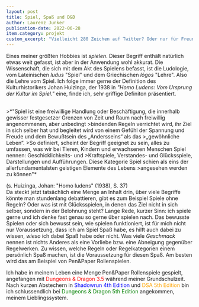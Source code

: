```yaml
---
layout: post
title: Spiel, Spaß und D&D
author: Laurenz Junker
publication-date: 2022-06-28
item.category: projekt
custom_excerpt: "Vielleicht 280 Zeichen auf Twitter? Oder nur für Freunde auf Facebook? Oder doch lieber einfach die Backen halten."
---
```


Eines meiner größten Hobbies ist *spielen*. Dieser Begriff enthält natürlich etwas weit gefasst, ist aber in der Anwendung wohl akkurat. Die Wissenschaft, die sich mit dem Akt des Spielens befasst, ist die Ludologie, vom Lateinischen *ludus* "Spiel" und dem Griechischen *lógos* "Lehre". Also die Lehre vom Spiel. Ich folge immer gerne der Definition des Kulturhistorikers Johan Huizinga, der 1938 in *"Homo Ludens: Vom Ursprung der Kultur im Spiel."* eine, finde ich, sehr griffige Definiton präsentiert.

<br>
>*"Spiel ist eine freiwillige Handlung oder Beschäftigung, die innerhalb gewisser festgesetzer Grenzen von Zeit und Raum nach freiwillig angenommenen, aber unbedingt >bindenden Regeln verrichtet wird, ihr Ziel in sich selber hat und begleitet wird von einem Gefühl der Spannung und Freude und dem Bewußtsein des „Andersseins“ als das >„gewöhnliche Leben“.
>So definiert, scheint der Begriff geeignet zu sein, alles zu umfassen, was wir bei Tieren, Kindern und erwachsenen Menschen Spiel nennen: Geschicklichkeits- und >Kraftspiele, Verstandes- und Glücksspiele, Darstellungen und Aufführungen. Diese Kategorie Spiel schien als eins der allerfundamentalsten geistigen Elemente des Lebens >angesehen werden zu können"*

(s. Huizinga, Johan: "Homo ludens" (1938), S. 37)
<br>
Da steckt jetzt tatsächlich eine Menge an Inhalt drin, über viele Begriffe könnte man stundenlang debattieren, gibt es zum Beispiel Spiele ohne Regeln? Oder was ist mit Glücksspielen, in denen das Ziel nicht in sich selber, sondern in der Belohnung steht? 
Lange Rede, kurzer Sinn: ich spiele gerne und ich denke fast genau so gerne über spielen nach. Das bewusste Spielen oder sich bewusst sein, wie spielen funktioniert, ist für mich nicht nur Voraussetzung, dass ich am Spiel Spaß habe, es hilft auch dabei zu wissen, *wieso* ich dabei Spaß habe oder nicht. Was viele *Geschmack* nennen ist nichts Anderes als eine Vorliebe bzw. eine Abneigung gegenüber Regelwerken. Zu wissen, welche Regeln oder Regelkategorien einem persönlich Spaß machen, ist die Voraussetzung für diesen Spaß. Am besten wird das am Beispiel von Pen&Paper Rollenspielen.

Ich habe in meinem Leben eine Menge Pen&Paper Rollenspiele gespielt, angefangen mit <span style="color: red">Dungeons & Dragon 3.5 </span>während meiner Grundschulzeit. Nach kurzen Abstechern in <span style="color: blue">Shadowrun 4th Edition</span> und <span style="color: orange">DSA 5th Edition</span> bin ich schlussendlich bei <span style="color: green">Dungeons & Dragon 5th Edition</span> angekommen, meinem Lieblingssystem.